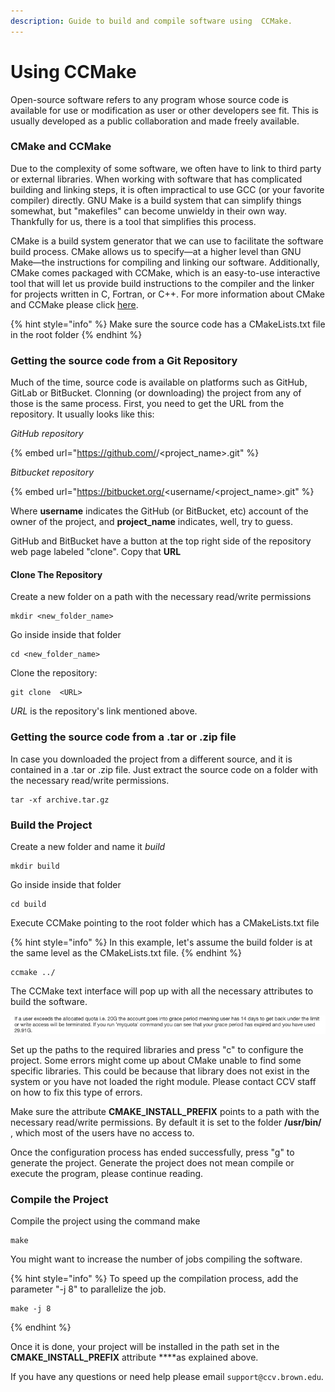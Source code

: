```yaml
---
description: Guide to build and compile software using  CCMake.
---
```


# Using CCMake

Open-source software refers to any program whose source code is available for use or modification as user or other developers see fit. This is usually developed as a public collaboration and made freely available.

### CMake and CCMake

Due to the complexity of some software, we often have to link to third party or external libraries. When working with software that has complicated building and linking steps, it is often impractical to use GCC \(or your favorite compiler\) directly. GNU Make is a build system that can simplify things somewhat, but "makefiles" can become unwieldy in their own way. Thankfully for us, there is a tool that simplifies this process. 

CMake is a build system generator that we can use to facilitate the software build process. CMake allows us to specify—at a higher level than GNU Make—the instructions for compiling and linking our software. Additionally, CMake comes packaged with CCMake, which is an easy-to-use interactive tool that  will let us  provide build instructions to the compiler and the linker for projects written in C, Fortran, or C++. For more information about CMake and CCMake please click [here](https://cmake.org/).

{% hint style="info" %}
Make sure the source code  has a CMakeLists.txt file in the root folder
{% endhint %}

### Getting the source code from a Git Repository

Much of the time, source code is available on platforms such as  GitHub, GitLab or BitBucket. Clonning \(or downloading\) the project from any of those is the same process. First, you need to get the URL from the repository.  It usually looks like this: 

_GitHub repository_

{% embed url="https://github.com/<userrname>/<project\_name>.git" %}

_Bitbucket repository_

{% embed url="https://bitbucket.org/<username/<project\_name>.git" %}

Where **username** indicates the GitHub \(or BitBucket, etc\) account of the owner of the project, and **project\_name** indicates, well, try to guess.

GitHub and BitBucket have a button at the top right side of the repository web page labeled "clone". Copy that  **URL**

#### Clone The Repository

Create a new folder on a path with the necessary read/write permissions

```text
mkdir <new_folder_name>
```

Go inside inside that folder

```text
cd <new_folder_name>
```

Clone the repository:

```text
git clone  <URL>
```

_URL_ is the repository's link mentioned above.

### Getting the source code from a .tar or .zip file

In case you downloaded the project from a different source, and it is contained in a .tar or .zip file. Just extract the source code on a folder with the necessary read/write permissions. 

```text
tar -xf archive.tar.gz
```

### Build the Project

Create a new folder and name it _build_

```text
mkdir build
```

Go inside inside that folder

```text
cd build
```

Execute CCMake  pointing to the root folder which has a CMakeLists.txt file

{% hint style="info" %}
In this example, let's assume the build folder is at the same level as the CMakeLists.txt file.
{% endhint %}

```text
ccmake ../
```

The CCMake text interface will pop up with all the necessary attributes to  build the software.

![](../.gitbook/assets/image%20%281%29.png)

Set up the paths to the required libraries and press "c" to  configure the project. Some errors might come up about CMake unable to find some specific libraries. This could be because that library does not exist in the system or you have not loaded the right module. Please contact CCV staff on how to fix this type of errors.

Make sure the attribute **CMAKE\_INSTALL\_PREFIX** points to a path with the necessary read/write permissions. By default it is set to the folder **/usr/bin/** , which most of the users have no access to.

Once the configuration process has ended successfully, press "g" to generate the project. Generate the project does not mean compile or execute the program, please continue reading.

### Compile the Project

Compile the project using the command make

```text
make
```

You might want to increase the number of jobs compiling the software.

{% hint style="info" %}
To speed up the compilation process, add the parameter "-j 8" to parallelize the job.



```text
make -j 8
```
{% endhint %}

Once it  is done, your project will be installed in the path set in the **CMAKE\_INSTALL\_PREFIX** attribute  ****as explained above.

If you have any questions or need help please email `support@ccv.brown.edu`.









